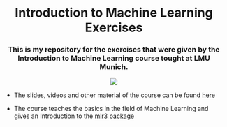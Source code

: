 <h1 align="center">Introduction to Machine Learning Exercises</a></h1>
<h3 align="center">This is my repository for the exercises that were given by the Introduction to Machine Learning course tought at LMU Munich.</h3>

<p align="center">
 <img src="https://views.whatilearened.today/views/github/christian-hobelsberger/ML_Intro_Exercises.svg?cache=remove"/>

<a target="_blank" align="center">
</a>

- The slides, videos and other material of the course can be found <a href="https://slds-lmu.github.io/i2ml/" target="blank">here</a>

- The course teaches the basics in the field of Machine Learning and gives an Introduction to the <a href="https://mlr3.mlr-org.com/" target="blank">mlr3 package</a>
<br/>
